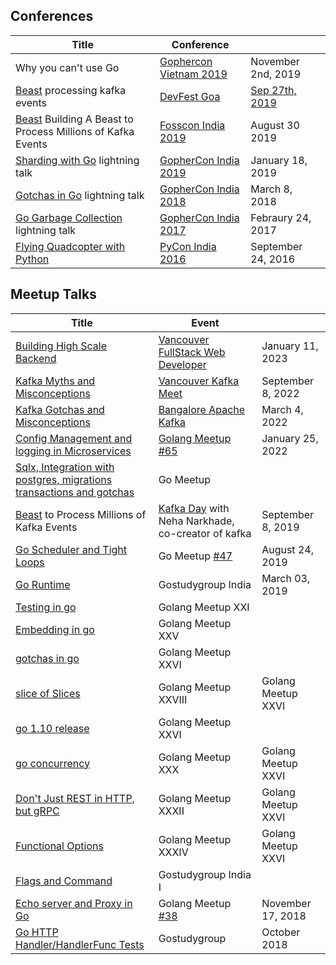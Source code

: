 ## Conferences

| Title                                                                                                              | Conference                                                        |                                                                                                                                                        |
| ---                                                                                                                | ---                                                               | ---                                                                                                                                                    |
| Why you can't use Go                                                                                               | [Gophercon Vietnam 2019](https://gophercon.vn/#schedule)          | November 2nd, 2019                                                                                                                                     |
| [Beast](https://github.com/gojek/beast) processing kafka events                                                    | [DevFest Goa](https://www.meetup.com/GoogleGoa/events/264790819/) | [Sep 27th, 2019](https://www.linkedin.com/posts/gdg-goa-google-developer-groups_devfestgoa-devfest19-indiadevfest19-activity-6598164160629039104-1CC7) |
| [Beast](https://github.com/gojek/beast) Building A Beast to Process Millions of Kafka Events                       | [Fosscon India 2019](http://fosscon.in/speakers.html#)            | August 30 2019                                                                                                                                         |
| [Sharding with Go](https://www.youtube.com/watch?v=PisTip7hD_Q) lightning talk                                     | [GopherCon India 2019](https://gopherconindia.com/#page-top)      | January 18, 2019                                                                                                                                       |
| [Gotchas in Go](https://youtu.be/mcfDwa9D6aQ?t=2302) lightning talk                                                | [GopherCon India 2018]()                                          | March 8, 2018                                                                                                                                          |
| [Go Garbage Collection](https://youtu.be/1BAIOUON2Uo?list=PLKXvA3W4l9pHh2Pq04qCutB9e16QHMc26&t=415) lightning talk | [GopherCon India 2017](https://gopherconindia.com/2017/)          | Febraury 24, 2017                                                                                                                                      |
| [Flying Quadcopter with Python](https://youtu.be/DudSDsl3rOU)                                                      | [PyCon India 2016](https://in.pycon.org/2016/)                    | September 24, 2016                                                                                                                                     |

## Meetup Talks

| Title                                                                                                 | Event                                                                                                                     |                    |
| ---                                                                                                   | ---                                                                                                                       | ---                |
| [Building High Scale Backend](https://drive.google.com/file/d/1T9wzXtb3DFzHKh3yzHiKqtRj02RqzXTY/view) | [Vancouver FullStack Web Developer](https://www.meetup.com/vancouver-full-stack-web-developers/events/290316055/)         | January 11, 2023   |
| [Kafka Myths and Misconceptions](https://youtu.be/xyMgFvTj-pk)                                        | [Vancouver Kafka Meet](https://www.meetup.com/vancouver-kafka/events/288055213/)                                          | September 8, 2022  |
| [Kafka Gotchas and Misconceptions]()                                                                  | [Bangalore Apache Kafka](https://www.meetup.com/bangalore-apache-kafka-group/events/284046012/)                           | March 4, 2022      |
| [Config Management and logging in Microservices](https://youtu.be/VUHiFxpXPSE)                        | [Golang Meetup #65](https://www.meetup.com/golang-bangalore/events/283434724/)                                            | January 25, 2022   |
| [Sqlx, Integration with postgres, migrations transactions and gotchas](https://youtu.be/jzfTSNrHPjk)  | Go Meetup                                                                                                                 |                    |
| [Beast](https://github.com/gojek/beast) to Process Millions of Kafka Events                           | [Kafka Day](https://www.meetup.com/Bangalore-Apache-Kafka-Group/events/264273358) with Neha Narkhade, co-creator of kafka | September 8, 2019  |
| [Go Scheduler and Tight Loops](https://www.youtube.com/watch?v=gQjpsEngDUs)                           | Go Meetup [#47](https://www.meetup.com/Golang-Bangalore/events/263417341/)                                                | August 24, 2019    |
| [Go Runtime](https://www.youtube.com/watch?v=4qCbSj2AHeE)                                             | Gostudygroup India                                                                                                        | March 03, 2019     |
| [Testing in go](https://youtu.be/zGhfJ88eKfw)                                                         | Golang Meetup XXI                                                                                                         |                    |
| [Embedding in go](https://youtu.be/Ki3kUvEx4-8)                                                       | Golang Meetup XXV                                                                                                         |                    |
| [gotchas in go](https://youtu.be/J3plALnTjA8)                                                         | Golang Meetup XXVI                                                                                                        |                    |
| [slice of Slices](https://goo.gl/NTmsqf)                                                              | Golang Meetup XXVIII                                                                                                      | Golang Meetup XXVI |
| [go 1.10 release](https://youtu.be/t-iiICzV-es)                                                       | Golang Meetup XXVI                                                                                                        |                    |
| [go concurrency](https://youtu.be/E03QTvgcJ8Q)                                                        | Golang Meetup XXX                                                                                                         | Golang Meetup XXVI |
| [Don't Just REST in HTTP, but gRPC](https://youtu.be/Tum1CXPwOAk)                                     | Golang Meetup XXXII                                                                                                       | Golang Meetup XXVI |
| [Functional Options](https://youtu.be/xBYzglyidIc)                                                    | Golang Meetup XXXIV                                                                                                       | Golang Meetup XXVI |
| [Flags and Command](https://youtu.be/v9UpXthxrRY?t=9m50s)                                             | Gostudygroup India I                                                                                                      |                    |
| [Echo server and Proxy in Go](https://www.youtube.com/watch?v=H_Sk4xxKJkg)                            | Golang Meetup [#38](https://www.meetup.com/Golang-Bangalore/events/255970867/)                                            | November 17, 2018  |
| [Go HTTP Handler/HandlerFunc Tests](https://www.youtube.com/watch?v=Tx9uS1TAOWY)                      | Gostudygroup                                                                                                              | October 2018       |
